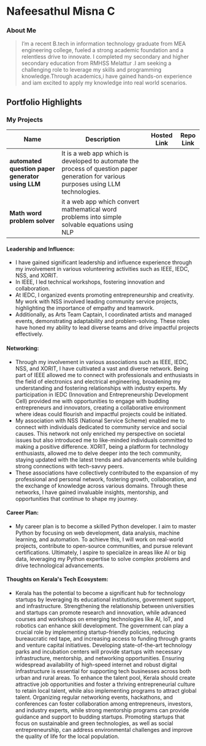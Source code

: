 # Nafeesathul Misna C

### About Me

> I’m a recent B.tech in information technology graduate from MEA engineering college, fueled a strong academic foundation and a relentless drive to innovate. I completed my secondary and higher secondary education from RMHSS Melattur .I am seeking a challenging role to leverage my skills and programming knowledge.Through academics,i have gained hands-on experience and iam excited to apply my knowledge into real world scenarios.


## Portfolio Highlights

### My Projects

| Name                | Description                                                               | Hosted Link                              | Repo Link                                                      |
|---------------------|---------------------------------------------------------------------------|------------------------------------------|----------------------------------------------------------------|
| **automated question paper generator using LLM**  | It is a web app which is  developed to automate the process of question paper generation for various purposes using LLM technologies.                                            |    |    |
| **Math word problem solver**  | it a web app which convert mathematical word problems into simple solvable equations using NLP                               |    |    |

#### Leadership and Influence:

- I have gained significant leadership and influence experience through my involvement in various volunteering activities such as IEEE, IEDC, NSS, and XORIT.
-  In IEEE, I led technical workshops, fostering innovation and collaboration.
-  At IEDC, I organized events promoting entrepreneurship and creativity. My work with NSS involved leading community service projects, highlighting the importance of empathy and teamwork.
-   Additionally, as Arts Team Captain, I coordinated artists and managed events, demonstrating adaptability and problem-solving. These roles have honed my ability to lead diverse teams and drive impactful projects effectively.
#### Networking:

- Through my involvement in various associations such as IEEE, IEDC, NSS, and XORIT, I have cultivated a vast and diverse network. Being part of IEEE allowed me to connect with professionals and enthusiasts in the field of electronics and electrical engineering, broadening my understanding and fostering relationships with industry experts. My participation in IEDC (Innovation and Entrepreneurship Development Cell) provided me with opportunities to engage with budding entrepreneurs and innovators, creating a collaborative environment where ideas could flourish and impactful projects could be initiated.
- My association with NSS (National Service Scheme) enabled me to connect with individuals dedicated to community service and social causes. This network not only enriched my perspective on societal issues but also introduced me to like-minded individuals committed to making a positive difference. XORIT, being a platform for technology enthusiasts, allowed me to delve deeper into the tech community, staying updated with the latest trends and advancements while building strong connections with tech-savvy peers.
- These associations have collectively contributed to the expansion of my professional and personal network, fostering growth, collaboration, and the exchange of knowledge across various domains. Through these networks, I have gained invaluable insights, mentorship, and opportunities that continue to shape my journey.
#### Career Plan:

- My career plan is to become a skilled Python developer. I aim to master Python by focusing on web development, data analysis, machine learning, and automation. To achieve this, I will work on real-world projects, contribute to open-source communities, and pursue relevant certifications. Ultimately, I aspire to specialize in areas like AI or big data, leveraging my Python expertise to solve complex problems and drive technological advancements.
#### Thoughts on Kerala's Tech Ecosystem:

- Kerala has the potential to become a significant hub for technology startups by leveraging its educational institutions, government support, and infrastructure. Strengthening the relationship between universities and startups can promote research and innovation, while advanced courses and workshops on emerging technologies like AI, IoT, and robotics can enhance skill development. The government can play a crucial role by implementing startup-friendly policies, reducing bureaucratic red tape, and increasing access to funding through grants and venture capital initiatives. Developing state-of-the-art technology parks and incubation centers will provide startups with necessary infrastructure, mentorship, and networking opportunities. Ensuring widespread availability of high-speed internet and robust digital infrastructure is essential for supporting tech businesses across both urban and rural areas. To enhance the talent pool, Kerala should create attractive job opportunities and foster a thriving entrepreneurial culture to retain local talent, while also implementing programs to attract global talent. Organizing regular networking events, hackathons, and conferences can foster collaboration among entrepreneurs, investors, and industry experts, while strong mentorship programs can provide guidance and support to budding startups. Promoting startups that focus on sustainable and green technologies, as well as social entrepreneurship, can address environmental challenges and improve the quality of life for the local population.






